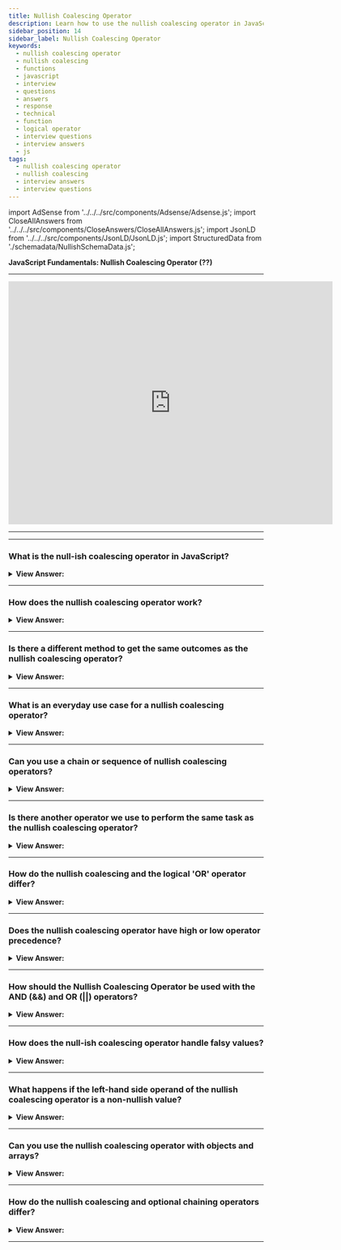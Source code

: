 ```yaml
---
title: Nullish Coalescing Operator
description: Learn how to use the nullish coalescing operator in JavaScript. Explain how the nullish coalescing operator works? Frontend Developer Interview Questions
sidebar_position: 14
sidebar_label: Nullish Coalescing Operator
keywords:
  - nullish coalescing operator
  - nullish coalescing
  - functions
  - javascript
  - interview
  - questions
  - answers
  - response
  - technical
  - function
  - logical operator
  - interview questions
  - interview answers
  - js
tags:
  - nullish coalescing operator
  - nullish coalescing
  - interview answers
  - interview questions
---
```


import AdSense from '../../../src/components/Adsense/Adsense.js';
import CloseAllAnswers from '../../../src/components/CloseAnswers/CloseAllAnswers.js';
import JsonLD from '../../../src/components/JsonLD/JsonLD.js';
import StructuredData from './schemadata/NullishSchemaData.js';

<JsonLD data={StructuredData} />

<head>
  <title>Nullish Coalescing Operator: JavaScript Frontend Interview</title>
</head>

**JavaScript Fundamentals: Nullish Coalescing Operator (??)**

---

<div class='videoWrapper'>
<iframe
    width="640"
    height="480"
    src="https://www.youtube.com/embed/ALH_gpGjHnA"
    frameborder="0"
    allow="autoplay; encrypted-media"
    allowfullscreen
>
</iframe>
</div>

---

<AdSense />

---

<CloseAllAnswers />

### What is the null-ish coalescing operator in JavaScript?

<details>
  <summary><strong>View Answer:</strong></summary>
  <div>
  <div><strong>Interview Response:</strong> Introduced in ES2020, The nullish coalescing operator is a binary operator (??) that returns a value based on a null or undefined condition.
  </div>
  </div>
</details>

---

### How does the nullish coalescing operator work?

<details>
  <summary><strong>View Answer:</strong></summary>
  <div>
  <div><strong>Interview Response:</strong> The nullish coalescing operator is a binary operator (??) that returns the value of its left-hand side operand if it's not null or undefined; otherwise, it returns the value of its right-hand side operand.</div><br />
  <div><strong>Technical Response:</strong> In simple terms, the ?? returns the first argument if it is not null/undefined—otherwise, the second one.<br /><br />
  <strong>Example:</strong> The nullish coalescing operator, for example, is denoted by two question marks (??).<br /><br />
  <strong>The result of a ?? b is:</strong><br /><br />
    <ol>
      <li>if a is defined, then a,</li>
      <li>if a is not defined, then b.</li>
      </ol>
  </div><br />
  <div><strong className="codeExample">Code Example:</strong><br /><br />

  <div></div>

```js
const foo = null ?? 'default string';
console.log(foo);
// expected output: "default string"

const baz = 0 ?? 42;
console.log(baz);
// expected output: 0
```

  </div>
  </div>
</details>

---

### Is there a different method to get the same outcomes as the nullish coalescing operator?

<details>
  <summary><strong>View Answer:</strong></summary>
  <div>
  <div><strong>Interview Response:</strong> Yes, we can use the not equals strict equality operator to check to see if the first value is not equal to null or undefined, otherwise, it returns the value of its right-hand side operand.
  </div><br />
  <div><strong className="codeExample">Code Example:</strong><br /><br />

  <div></div>

```js
// We can rewrite result = a ?? b using the NOT equal (!==) operator.
result = a !== null && a !== undefined ? a : b;
```

  </div>
  </div>
</details>

---

### What is an everyday use case for a nullish coalescing operator?

<details>
  <summary><strong>View Answer:</strong></summary>
  <div>
  <div><strong>Interview Response:</strong> An everyday use case for the nullish coalescing operator is to provide a default value for a potentially undefined variable.</div><br />
  <div><strong className="codeExample">Code Example:</strong><br /><br />

  <div></div>

```js
// here we show Anonymous if user is not defined
let user;

console.log(user ?? 'Anonymous'); // Anonymous

// if the user has any value except null or undefined
let user = 'John';

console.log(user ?? 'Anonymous'); // John
```

  </div>
  </div>
</details>

---

### Can you use a chain or sequence of nullish coalescing operators?

<details>
  <summary><strong>View Answer:</strong></summary>
  <div>
  <div><strong>Interview Response:</strong> Yes, we can use a sequence of nullish coalescing operators to select the first value from a list that is not null or undefined.</div><br />
  <div><strong className="codeExample">Code Example:</strong><br /><br />

  <div></div>

```js
let firstName = null;
let lastName = null;
let nickName = 'Supercoder';

// shows the first defined value:
console.log(firstName ?? lastName ?? nickName ?? 'Anonymous'); // Supercoder
```

  </div>
  </div>
</details>

---

### Is there another operator we use to perform the same task as the nullish coalescing operator?

<details>
  <summary><strong>View Answer:</strong></summary>
  <div>
  <div><strong>Interview Response:</strong> The logical (||) operator can be used the same way as the nullish coalescing operator.</div><br />
  <div><strong className="codeExample">Code Example:</strong><br /><br />

  <div></div>

```js
let firstName = null;
let lastName = null;
let nickName = 'Supercoder';

// shows the first truthy value:
console.log(firstName || lastName || nickName || 'Anonymous'); // Supercoder
```

  </div>
  </div>
</details>

---

### How do the nullish coalescing and the logical 'OR' operator differ?

<details>
  <summary><strong>View Answer:</strong></summary>
  <div>
  <div><strong>Interview Response:</strong> The nullish coalescing operator only checks for nullish values, null or undefined, while the logical OR operator, checks for any falsy value.
  </div><br />
  <div><strong>Technical Response:</strong> The primary difference is that the Nullish Coalescing Operator (??) returns the right operand only if the left operand is null or undefined, while the Logical OR (||) returns the right operand for any falsy value.
  </div><br />
  <div><strong className="codeExample">Code Example:</strong><br /><br />

  <div></div>

```js
let height = 0;

console.log(height || 100); // 100
console.log(height ?? 100); // 0
```

  </div>
  </div>
</details>

---

### Does the nullish coalescing operator have high or low operator precedence?

<details>
  <summary><strong>View Answer:</strong></summary>
  <div>
  <div><strong>Interview Response:</strong> According to the MDN, the precedence of the nullish coalescing operators is low.</div><br />
  <div><strong>Technical Response:</strong> The precedence of the ?? operator is relatively low: 5 in the MDN table. So ?? is evaluated before = and ?. But after most other operations, such as +, *. So if we’d like to choose a value with ?? in an expression with other operators, consider adding parentheses.<br /><br />
  </div><br />
  <div><strong className="codeExample">Code Example:</strong><br /><br />

  <div></div>

```js
let height = null;
let width = null;

// important: use parentheses
let area = (height ?? 100) * (width ?? 50);

console.log(area); // 5000
```

  </div>
  </div>
</details>

---

### How should the Nullish Coalescing Operator be used with the AND (&&) and OR (||) operators?

<details>
  <summary><strong>View Answer:</strong></summary>
  <div>
  <div><strong>Interview Response:</strong> Using the AND operator directly in line with the nullish coalescing operator is not recommended. It would help by wrapping the AND and OR operators in parentheses as a workaround.</div><br />
  <div><strong>Technical Response:</strong> For safety reasons, JavaScript forbids using ?? together with && and || operators unless parentheses explicitly specify the precedence.<br />
  </div><br />
  <div><strong className="codeExample">Code Example:</strong><br /><br />

  <div></div>

```js
// this will cause a syntax error
let x = 1 && 2 ?? 3; // Error: Syntax error

// Use explicit parentheses to work around it
let x = (1 && 2) ?? 3; // Works

console.log(x); // 2
```

  </div>
  </div>
</details>

---

### How does the null-ish coalescing operator handle falsy values?

<details>
  <summary><strong>View Answer:</strong></summary>
  <div>
  <div><strong>Interview Response:</strong> The nullish coalescing operator treats falsy values (such as 0, '', and false) as truthy values, and returns the left-hand side operand if it's not null or undefined.
  </div>
  </div>
</details>

---

### What happens if the left-hand side operand of the nullish coalescing operator is a non-nullish value?

<details>
  <summary><strong>View Answer:</strong></summary>
  <div>
  <div><strong>Interview Response:</strong> If the left-hand side operand of the nullish coalescing operator is a non-nullish value, it's simply returned and the right-hand side operand is not evaluated.
  </div>
  </div>
</details>

---

### Can you use the nullish coalescing operator with objects and arrays?

<details>
  <summary><strong>View Answer:</strong></summary>
  <div>
  <div><strong>Interview Response:</strong> Yes, you can use the nullish coalescing operator with objects and arrays. It will return the first non-null and non-undefined operand, whether it's an object, array, or other data type.
  </div><br />
  <div><strong className="codeExample">Code Example:</strong><br /><br />

  <div></div>

```javascript
let obj1 = null;
let obj2 = { name: "John" };

let resultObj = obj1 ?? obj2;

console.log(resultObj);  // Outputs: { name: "John" }

let arr1 = undefined;
let arr2 = [1, 2, 3];

let resultArr = arr1 ?? arr2;

console.log(resultArr);  // Outputs: [1, 2, 3]
```

In these examples, `resultObj` is assigned the value of `obj2` because `obj1` is null, and `resultArr` is assigned the value of `arr2` because `arr1` is undefined.

  </div>
  </div>
</details>

---

### How do the nullish coalescing and optional chaining operators differ?

<details>
  <summary><strong>View Answer:</strong></summary>
  <div>
  <div><strong>Interview Response:</strong> The nullish coalescing operator provides a default value if a variable is null or undefined, while the optional chaining operator allows you to access properties or methods of an object without getting an error if the object is null or undefined.
  </div><br />
  <div><strong className="codeExample">Code Example:</strong><br /><br />

  <div></div>

```javascript
let user = null;

// Nullish coalescing operator
let username = user?.name ?? 'Guest';

console.log(username);  // Outputs: "Guest"
```

In this code, `user?.name` is trying to access the `name` property of `user`. But `user` is null, so `user?.name` evaluates to undefined. As a result, the nullish coalescing operator `??` then assigns the string 'Guest' to `username`.

```javascript
let user2 = { address: null };

// Optional chaining operator
let address = user2.address?.street;

console.log(address);  // Outputs: undefined
```

In this code, `user2.address?.street` is trying to access the `street` property of `address`. But `address` is null, so `user2.address?.street` evaluates to undefined, which is then assigned to `address`.

  </div>
  </div>
</details>

---
